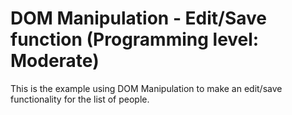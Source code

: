 # DOM Manipulation - Edit/Save function (Programming level: Moderate)
This is the example using DOM Manipulation to make an edit/save functionality for the list of people.